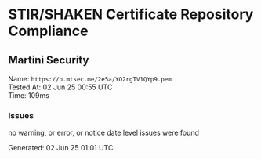 # STIR/SHAKEN Certificate Repository Compliance

## Martini Security

Name: `https://p.mtsec.me/2e5a/YO2rgTV1QYp9.pem`\
Tested At: 02 Jun 25 00:55 UTC\
Time: 109ms

### Issues

no warning, or error, or notice date level issues were found

Generated: 02 Jun 25 01:01 UTC